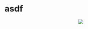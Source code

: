 # asdf


<p align="center">
  <a href="https://skillicons.dev">
    <img src="https://skillicons.dev/icons?i=c,cpp,py,pytorch,tensorflow,git,html,css,tailwind,js,nodejs,mongodb" />
  </a>
</p>
